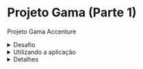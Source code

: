 # Projeto Gama (Parte 1)
Projeto Gama Accenture

<details>
<summary>Desafio</summary>
<br>
Armazenamento de dados de COVID-19 de todos os países do mundo através da API: https://documenter.getpostman.com/view/10808728/SzS8rjbc.
1) Crie um Script SQL para criação de um DataBase com um Schema para armazenar os registros de países e os dados de COVID-19 por todo o mundo. Na tabela que será armazenada os dados de países, 2 campos são obrigatórios de serem consistidos:
Nome do país
Código ISO2
Em outros repositórios devem ser armazenados a quantidade de casos confirmados e mortes de cada um dos países do mundo, desde o dia 01/01/2020.
2) Crie um banco de dados relacional no provedor de nuvem Azure para armazenamento dos dados em questão, estabelecidos pelo script com o dito schema, criado na etapa anterior. O banco de dados pode ser SQL Server, MySQL, MariaDB, Postgres ou algum outro SQL.
3) Desenvolva um script Python que faça leitura da API determinada no enunciado inicial desta atividade para realizar o armazenamento de países e dos casos confirmados e de mortes da COVID-19. O armazenamento destas informações deverá ser em BD SQL, consistido no Azure através do schema definido na etapa 1 desta atividade.
Após armazenamento dos valores no BD, este dito script Python deverá retornar as seguintes informações em tela, caso o usuário escolha:
1) Panorama diário de quantidade de casos confirmados de COVID-19 dos 10 países do mundo com maiores números.
2) Panorama diário de quantidade de mortes de COVID-19 dos 10 países do mundo com números.
3) Total de mortes por COVID-19 dos 10 países do mundo com maiores números.
4) Total de casos confirmados por COVID-19 dos 10 países do mundo com maiores números.
A impressão das 4 informações citadas acima deverá acontecer em tela, através do prompt de comando de execução do programa.
</details>

<details>
  <summary> Utilizando a aplicação </summary>
  <br>
  lorem ipsum
</details>

<details>
  <summary> Detalhes </summary>
  <br>
  lorem ipsum
</details>
